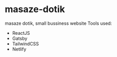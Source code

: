 
# masaze-dotik
masaze dotik, small bussiness website
Tools used:
- ReactJS
- Gatsby
- TailwindCSS
- Netlify 

